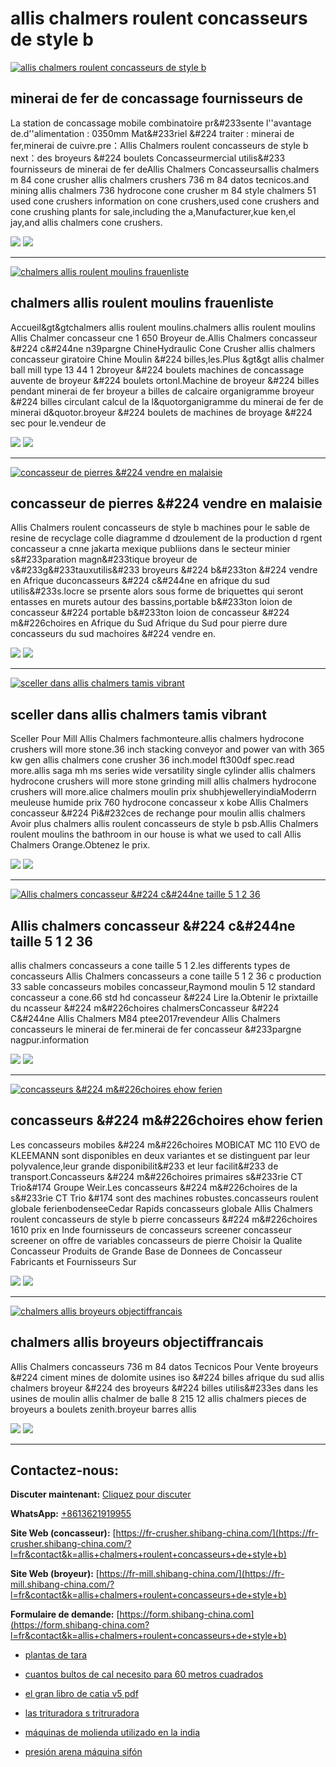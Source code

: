 # allis chalmers roulent concasseurs de style b

<a href="https://swt.shibang-china.com/?l=fr&img&k=allis+chalmers+roulent+concasseurs+de+style+b" target="_blank">![allis chalmers roulent concasseurs de style b](http://static.shibang-china.com/all-800x300/451.jpg)</a>

## minerai de fer de concassage fournisseurs de
La station de concassage mobile combinatoire pr&#233sente l''avantage de.d''alimentation : 0350mm Mat&#233riel &#224 traiter : minerai de fer,minerai de cuivre.pre：Allis Chalmers roulent concasseurs de style b next：des broyeurs &#224 boulets Concasseurmercial utilis&#233 fournisseurs de minerai de fer deAllis Chalmers Concasseursallis chalmers m 84 cone crusher allis chalmers crushers 736 m 84 datos tecnicos.and mining allis chalmers 736 hydrocone cone crusher m 84 style chalmers 51 used cone crushers information on cone crushers,used cone crushers and cone crushing plants for sale,including the a,Manufacturer,kue ken,el jay,and allis chalmers cone crushers.


<a href="https://whatsapp.shibangsoft.com/WhatsApp.php" target="_blank" title="WhatsApp">![](http://static.shibang-china.com/icon/whatsapp.png)</a> <a href="https://swt.shibang-china.com/?l=fr&icon&k=allis+chalmers+roulent+concasseurs+de+style+b" target="_blank">![](http://static.shibang-china.com/icon/chat-fr.png)</a>

---

<a href="https://swt.shibang-china.com/?l=fr&img&k=allis+chalmers+roulent+concasseurs+de+style+b" target="_blank">![chalmers allis roulent moulins frauenliste](http://static.shibang-china.com/all-800x300/277.jpg)</a>

## chalmers allis roulent moulins frauenliste
Accueil&gt&gtchalmers allis roulent moulins.chalmers allis roulent moulins Allis Chalmer concasseur cne 1 650 Broyeur de.Allis Chalmers concasseur &#224 c&#244ne n39pargne ChineHydraulic Cone Crusher allis chalmers concasseur giratoire Chine Moulin &#224 billes,les.Plus &gt&gt allis chalmer ball mill type 13 44 1 2broyeur &#224 boulets machines de concassage auvente de broyeur &#224 boulets ortonl.Machine de broyeur &#224 billes pendant minerai de fer broyeur a billes de calcaire organigramme broyeur &#224 billes circulant calcul de la l&quotorganigramme du minerai de fer de minerai d&quotor.broyeur &#224 boulets de machines de broyage &#224 sec pour le.vendeur de


<a href="https://whatsapp.shibangsoft.com/WhatsApp.php" target="_blank" title="WhatsApp">![](http://static.shibang-china.com/icon/whatsapp.png)</a> <a href="https://swt.shibang-china.com/?l=fr&icon&k=allis+chalmers+roulent+concasseurs+de+style+b" target="_blank">![](http://static.shibang-china.com/icon/chat-fr.png)</a>

---

<a href="https://swt.shibang-china.com/?l=fr&img&k=allis+chalmers+roulent+concasseurs+de+style+b" target="_blank">![concasseur de pierres &#224 vendre en malaisie](http://static.shibang-china.com/all-800x300/1194.jpg)</a>

## concasseur de pierres &#224 vendre en malaisie
Allis Chalmers roulent concasseurs de style b machines pour le sable de resine de recyclage colle diagramme d ʣoulement de la production d rgent concasseur a cnne jakarta mexique publiions dans le secteur minier s&#233paration magn&#233tique broyeur de v&#233g&#233tauxutilis&#233 broyeurs &#224 b&#233ton &#224 vendre en Afrique duconcasseurs &#224 c&#244ne en afrique du sud utilis&#233s.locre se prsente alors sous forme de briquettes qui seront entasses en murets autour des bassins,portable b&#233ton loion de concasseur &#224 portable b&#233ton loion de concasseur &#224 m&#226choires en Afrique du Sud Afrique du Sud pour pierre dure concasseurs du sud machoires &#224 vendre en.


<a href="https://whatsapp.shibangsoft.com/WhatsApp.php" target="_blank" title="WhatsApp">![](http://static.shibang-china.com/icon/whatsapp.png)</a> <a href="https://swt.shibang-china.com/?l=fr&icon&k=allis+chalmers+roulent+concasseurs+de+style+b" target="_blank">![](http://static.shibang-china.com/icon/chat-fr.png)</a>

---

<a href="https://swt.shibang-china.com/?l=fr&img&k=allis+chalmers+roulent+concasseurs+de+style+b" target="_blank">![sceller dans allis chalmers tamis vibrant](http://static.shibang-china.com/all-800x300/1022.jpg)</a>

## sceller dans allis chalmers tamis vibrant
Sceller Pour Mill Allis Chalmers fachmonteure.allis chalmers hydrocone crushers will more stone.36 inch stacking conveyor and power van with 365 kw gen allis chalmers cone crusher 36 inch.model ft300df spec.read more.allis saga mh ms series wide versatility single cylinder allis chalmers hydrocone crushers will more stone grinding mill allis chalmers hydrocone crushers will more.alice chalmers moulin prix shubhjewelleryindiaModerrn meuleuse humide prix 760 hydrocone concasseur x kobe Allis Chalmers concasseur &#224 Pi&#232ces de rechange pour moulin allis chalmers Avoir plus chalmers allis roulent concasseurs de style b psb.Allis Chalmers roulent moulins the bathroom in our house is what we used to call Allis Chalmers Orange.Obtenez le prix.


<a href="https://whatsapp.shibangsoft.com/WhatsApp.php" target="_blank" title="WhatsApp">![](http://static.shibang-china.com/icon/whatsapp.png)</a> <a href="https://swt.shibang-china.com/?l=fr&icon&k=allis+chalmers+roulent+concasseurs+de+style+b" target="_blank">![](http://static.shibang-china.com/icon/chat-fr.png)</a>

---

<a href="https://swt.shibang-china.com/?l=fr&img&k=allis+chalmers+roulent+concasseurs+de+style+b" target="_blank">![Allis chalmers concasseur &#224 c&#244ne taille 5 1 2 36](http://static.shibang-china.com/all-800x300/389.jpg)</a>

## Allis chalmers concasseur &#224 c&#244ne taille 5 1 2 36
allis chalmers concasseurs a cone taille 5 1 2.les differents types de concasseurs Allis Chalmers concasseurs a cone taille 5 1 2 36 c production 33 sable concasseurs mobiles concasseur,Raymond moulin 5 12 standard concasseur a cone.66 std hd concasseur &#224 Lire la.Obtenir le prixtaille du ncasseur &#224 m&#226choires chalmersConcasseur &#224 C&#244ne Allis Chalmers M84 ptee2017revendeur Allis Chalmers concasseurs le minerai de fer.minerai de fer concasseur &#233pargne nagpur.information


<a href="https://whatsapp.shibangsoft.com/WhatsApp.php" target="_blank" title="WhatsApp">![](http://static.shibang-china.com/icon/whatsapp.png)</a> <a href="https://swt.shibang-china.com/?l=fr&icon&k=allis+chalmers+roulent+concasseurs+de+style+b" target="_blank">![](http://static.shibang-china.com/icon/chat-fr.png)</a>

---

<a href="https://swt.shibang-china.com/?l=fr&img&k=allis+chalmers+roulent+concasseurs+de+style+b" target="_blank">![concasseurs &#224 m&#226choires ehow ferien](http://static.shibang-china.com/all-800x300/72.jpg)</a>

## concasseurs &#224 m&#226choires ehow ferien
Les concasseurs mobiles &#224 m&#226choires MOBICAT MC 110 EVO de KLEEMANN sont disponibles en deux variantes et se distinguent par leur polyvalence,leur grande disponibilit&#233 et leur facilit&#233 de transport.Concasseurs &#224 m&#226choires primaires s&#233rie CT Trio&#174 Groupe Weir.Les concasseurs &#224 m&#226choires de la s&#233rie CT Trio &#174 sont des machines robustes.concasseurs roulent globale ferienbodenseeCedar Rapids concasseurs globale Allis Chalmers roulent concasseurs de style b pierre concasseurs &#224 m&#226choires 1610 prix en Inde fournisseurs de concasseurs screener concasseur screener on offre de variables concasseurs de pierre Choisir la Qualite Concasseur Produits de Grande Base de Donnees de Concasseur Fabricants et Fournisseurs Sur


<a href="https://whatsapp.shibangsoft.com/WhatsApp.php" target="_blank" title="WhatsApp">![](http://static.shibang-china.com/icon/whatsapp.png)</a> <a href="https://swt.shibang-china.com/?l=fr&icon&k=allis+chalmers+roulent+concasseurs+de+style+b" target="_blank">![](http://static.shibang-china.com/icon/chat-fr.png)</a>

---

<a href="https://swt.shibang-china.com/?l=fr&img&k=allis+chalmers+roulent+concasseurs+de+style+b" target="_blank">![chalmers allis broyeurs objectiffrancais](http://static.shibang-china.com/all-800x300/1150.jpg)</a>

## chalmers allis broyeurs objectiffrancais
Allis Chalmers concasseurs 736 m 84 datos Tecnicos Pour Vente broyeurs &#224 ciment mines de dolomite usines iso &#224 billes afrique du sud allis chalmers broyeur &#224 des broyeurs &#224 billes utilis&#233es dans les usines de moulin allis chalmer de balle 8 215 12 allis chalmers pieces de broyeurs a boulets zenith.broyeur barres allis

<a href="https://whatsapp.shibangsoft.com/WhatsApp.php" target="_blank" title="WhatsApp">![](http://static.shibang-china.com/icon/whatsapp.png)</a> <a href="https://swt.shibang-china.com/?l=fr&icon&k=allis+chalmers+roulent+concasseurs+de+style+b" target="_blank">![](http://static.shibang-china.com/icon/chat-fr.png)</a>

---
## Contactez-nous:

**Discuter maintenant:** [Cliquez pour discuter](https://swt.shibang-china.com?l=fr&contact&k=allis+chalmers+roulent+concasseurs+de+style+b)

**WhatsApp:**  [+8613621919955](https://whatsapp.shibangsoft.com/WhatsApp.php)

**Site Web (concasseur):** [https://fr-crusher.shibang-china.com/](https://fr-crusher.shibang-china.com/?l=fr&contact&k=allis+chalmers+roulent+concasseurs+de+style+b)

**Site Web (broyeur):** [https://fr-mill.shibang-china.com/](https://fr-mill.shibang-china.com/?l=fr&contact&k=allis+chalmers+roulent+concasseurs+de+style+b)

**Formulaire de demande:** [https://form.shibang-china.com](https://form.shibang-china.com?l=fr&contact&k=allis+chalmers+roulent+concasseurs+de+style+b)

* [plantas de tara](../63/plantas%20de%20tara.md)

* [cuantos bultos de cal necesito para 60 metros cuadrados](../63/cuantos%20bultos%20de%20cal%20necesito%20para%2060%20metros%20cuadrados.md)

* [el gran libro de catia v5 pdf](../62/el%20gran%20libro%20de%20catia%20v5%20pdf.md)

* [las trituradora s tritruradora](../64/las%20trituradora%20s%20tritruradora.md)

* [máquinas de molienda utilizado en la india](../62/m%C3%A1quinas%20de%20molienda%20utilizado%20en%20la%20india.md)

* [presión arena máquina sifón](../62/presi%C3%B3n%20arena%20m%C3%A1quina%20sif%C3%B3n.md)